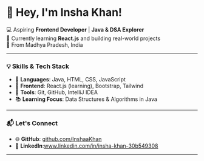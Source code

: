 # 👋 Hey, I'm Insha Khan!

💻 Aspiring **Frontend Developer** | **Java & DSA Explorer**  
🌱 Currently learning **React.js** and building real-world projects  
📍 From Madhya Pradesh, India

---

### 💡 Skills & Tech Stack

- 🧠 **Languages**: Java, HTML, CSS, JavaScript  
- 🎨 **Frontend**: React.js (learning), Bootstrap, Tailwind  
- 🔧 **Tools**: Git, GitHub, IntelliJ IDEA  
- 📚 **Learning Focus**: Data Structures & Algorithms in Java

---

### 📬 Let's Connect

- 🌐 **GitHub**: [github.com/InshaaKhan](https://github.com/InshaaKhan)
- 💼 **LinkedIn**:www.linkedin.com/in/insha-khan-30b549308

---


